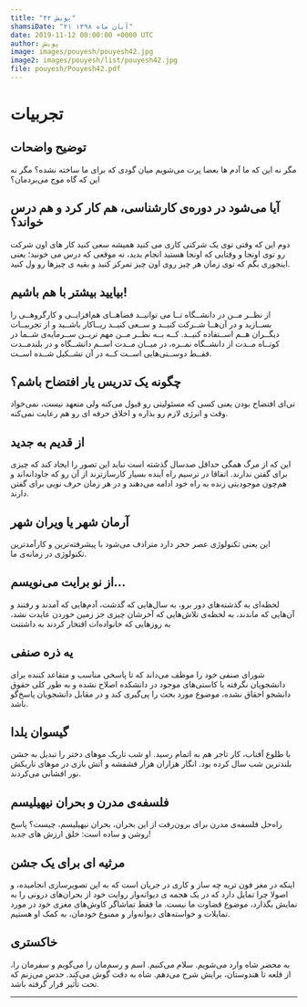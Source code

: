 ```yaml
---
title: "پویش ۴۲"
shamsiDate: "۲۱ آبان ماه ۱۳۹۸"
date: 2019-11-12 00:00:00 +0000 UTC
author: پویش
image: images/pouyesh/pouyesh42.jpg
image2: images/pouyesh/list/pouyesh42.jpg
file: pouyesh/Pouyesh42.pdf
---
```


تجربیات
===============

توضیح واضحات
-------
مگر نه این که ما آدم ها بعضا پرت می‌شویم میان گودی که برای ما ساخته نشده؟ مگر نه این که گاه موج می‌بردمان؟

آیا می‌شود در دوره‌ی کارشناسی، هم کار کرد و هم درس خواند؟
---
دوم این که وقتی توی یک شرکتی کاری می کنید همیشه سعی کنید کار های اون شرکت رو توی اونجا و وقتایی که اونجا هستید انجام بدید، نه موقعی که درس می خونید؛ یعنی اینجوری بگم که توی زمان هر چیز روی اون چیز تمرکز کنید و بقیه ی چیزها رو ول کنید.

بیایید بیشتر با هم باشیم!
---
از نظــر مــن در دانشــگاه تــا می توانیــد فضاهــای هم‌افزایــی و کارگروهــی را بســازید و در آن‌هــا شــرکت کنیــد و ســعی کنیــد ریــاکار باشــید و از تجربیــات دیگــران هــم اســتفاده کنیــد. کــه بــه نظــر مــن مهم تریــن ســرمایه‌ی شــما در کوتــاه مــدت از دانشــگاه نمــره، در میــان مــدت اســم دانشــگاه و در بلندمــدت فقــط دوســتی‌هایی اســت کــه در آن تشــکیل شــده اســت.

چگونه یک تدریس یار افتضاح باشم؟ 
---
تی‌ای افتضاح بودن یعنی کسی که مسئولیتی رو قبول می‌کنه ولی متعهد نیست، نمی‌خواد وقت و انرژی لازم رو بذاره و اخلاق حرفه ای رو هم رعایت نمی‌کنه. 

از قدیم به جدید
---
این که از مرگ همگی حداقل صدسال گذشته است نباید این تصور را ایجاد کند که چیزی برای گفتن ندارند. اتفاقا در ترسیم راه آینده بسیار کارسازترند از آن رو که جاودانه‌اند و هم‌چون موجودیتی زنده به راه خود ادامه می‌دهند و در هر زمان حرف نویی برای گفتن دارند.

آرمان شهر یا ویران شهر
---
این یعنی تکنولوژی عصر حجر دارد مترادف می‌شود با پیشرفته‌ترین و کارآمدترین تکنولوژی در زمانه‌ی ما.

از نو برایت می‌نویسم...
---
لحظه‌ای به گذشته‌های دور برو، به سال‌هایی که گذشت، آدم‌هایی که آمدند و رفتند و آن‌هایی که ماندند، به لحظه‌ی تلاش‌هایی که آخرشان چیزی جز زمین خوردن عایدت نشد، به روزهایی که خانواده‌ات افتخار کردند به داشتنت 

یه ذره صنفی
---
شورای صنفی خود را موظف می‌داند که تا پاسخی مناسب و متقاعد کننده برای دانشجویان نگرفته یا کاستی‌های موجود در دانشکده اصلاح نشده و به طور کلی حقوق دانشجو احقاق نشده، موضوع مورد بحث را پی‌گیری کند و در مقابل دانشجویان پاسخ‌گو باشد. 

گیسوان یلدا
---
با طلوع آفتاب، کار تاجر هم به اتمام رسید. او شب تاریک موهای دختر را تبدیل به جشن بلندترین شب سال کرده بود. انگار هزاران هزار فشفشه و آتش بازی در موهای تاریکش نور افشانی می‌کردند. 

فلسفه‌ی مدرن و بحران نیهیلیسم
---
راه‌حل فلسفه‌ی مدرن برای برون‌رفت از این بحران، بحران نیهیلیسم، چیست؟ پاسخ روشن و ساده است: خلق ارزش های جدید!
 
مرثیه ای برای یک جشن 
---
اینکه در مغز فون تریه چه ساز و کاری در  جریان است که به این تصویرسازی انجامیده، و اصولا چرا تمایل دارد که در یک هجمه ی دیوانه‌وار روایت خود از بحران‌های درونی را به نمایش بگذارد، موضوع قضاوت ما نیست. ما فقط تماشاگر کاوش‌های مغزی خود در مورد تمایلات و خواسته‌های دیوانه‌وار و ممنوع خودمان، به کمک او هستیم.

خاکستری
---
به محضر شاه وارد می‌شویم. سلام می‌کنیم. اسم و رسم‌مان را می‌گویم و سفرمان را، از قلعه تا هندوستان، برایش شرح می‌دهم. شاه به دقت گوش  می‌کند. حدس می‌زنم که تحت تأثیر قرار گرفته باشد. 


----
